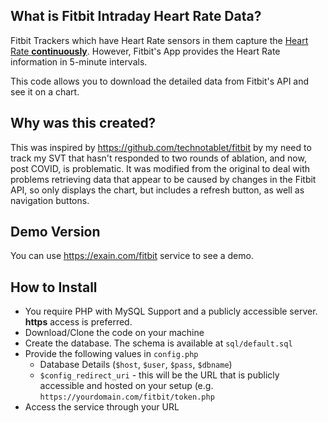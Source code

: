 ## What is Fitbit Intraday Heart Rate Data?
Fitbit Trackers which have Heart Rate sensors in them capture the [Heart Rate **continuously**](https://help.fitbit.com/articles/en_US/Help_article/1565#How). However, Fitbit's App provides the Heart Rate information in 5-minute intervals.

This code allows you to download the detailed data from Fitbit's API and see it on a chart.

## Why was this created?
This was inspired by https://github.com/technotablet/fitbit by my need to track my SVT that hasn't responded to two rounds of ablation, and now, post COVID, is problematic.
It was modified from the original to deal with problems retrieving data that appear to be caused by changes in the Fitbit API, so only displays the chart, but includes a refresh button, as well as navigation buttons.

## Demo Version
You can use https://exain.com/fitbit service to see a demo.

## How to Install
* You require PHP with MySQL Support and a publicly accessible server. **https** access is preferred.
* Download/Clone the code on your machine
* Create the database. The schema is available at `sql/default.sql`
* Provide the following values in `config.php`
  * Database Details (`$host`, `$user`, `$pass`, `$dbname`)
  * `$config_redirect_uri` - this will be the URL that is publicly accessible and hosted on your setup (e.g. `https://yourdomain.com/fitbit/token.php`
* Access the service through your URL
